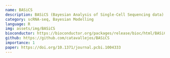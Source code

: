 ```yaml
---
name: BASiCS
description: BASiCS (Bayesian Analysis of Single-Cell Sequencing data) is an integrated Bayesian hierarchical model to perform statistical analyses of single-cell RNA sequencing datasets in the context of supervised experiments (where the groups of cells of interest are known a priori, e.g. experimental conditions or cell types). BASiCS performs built-in data normalisation (global scaling) and technical noise quantification. BASiCS also provides probabilistic frameworks for (i) highly (or lowly) variable genes within a single group of cells and (ii) differential expression analyses (mean and variability) between groups of cells.
category: scRNA-seq, Bayesian Modelling
language: R
img: assets/img/BASiCS
bioconductor: https://bioconductor.org/packages/release/bioc/html/BASiCS.html
github: https://github.com/catavallejos/BASiCS
importance: 1
paper: https://doi.org/10.1371/journal.pcbi.1004333
---
```

